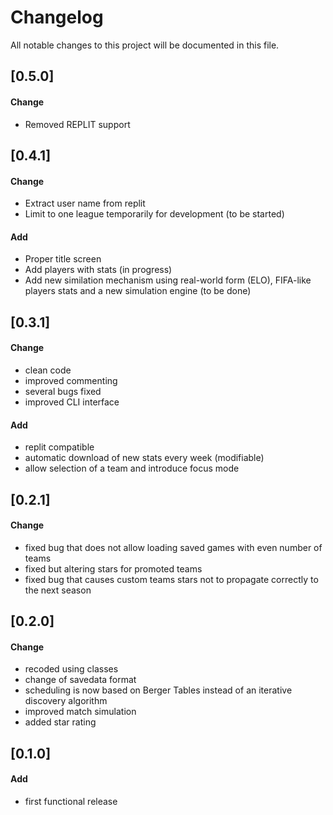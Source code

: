 # Changelog
All notable changes to this project will be documented in this file.

## [0.5.0]
#### Change 
 - Removed REPLIT support

## [0.4.1]
#### Change 
 - Extract user name from replit
 - Limit to one league temporarily for development (to be started)

#### Add
 - Proper title screen
 - Add players with stats (in progress)
 - Add new similation mechanism using real-world form (ELO), FIFA-like players stats and a new simulation engine  (to be done)
   
## [0.3.1]
#### Change 
 - clean code 
 - improved commenting
 - several bugs fixed
 - improved CLI interface  

#### Add
 - replit compatible
 - automatic download of new stats every week (modifiable)
 - allow selection of a team and introduce focus mode
 
## [0.2.1]
#### Change 
 - fixed bug that does not allow loading saved games with even number of teams  
 - fixed but altering stars for promoted teams  
 - fixed bug that causes custom teams stars not to propagate correctly to the next season  

## [0.2.0]
#### Change    
 - recoded using classes  
 - change of savedata format  
 - scheduling is now based on Berger Tables instead of an iterative discovery algorithm  
 - improved match simulation  
 - added star rating  

## [0.1.0]
#### Add  
 - first functional release   
